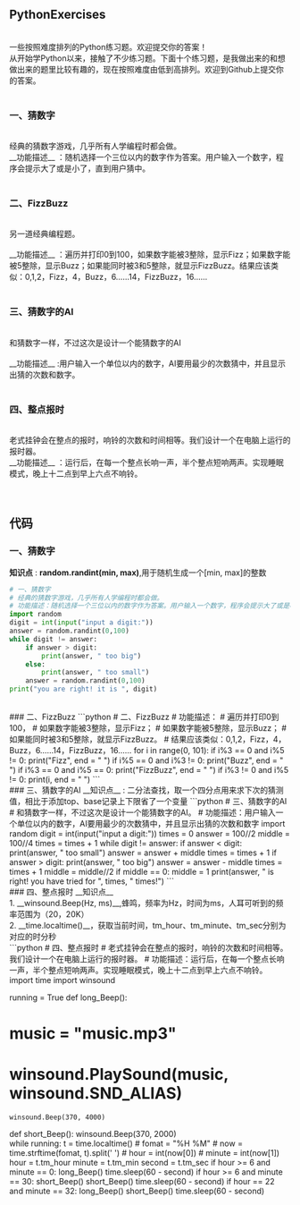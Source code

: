 ## PythonExercises 
<br>
一些按照难度排列的Python练习题。欢迎提交你的答案！<br>
从开始学Python以来，接触了不少练习题。下面十个练习题，是我做出来的和想做出来的题里比较有趣的，现在按照难度由低到高排列。欢迎到Github上提交你的答案。<br><br>

### 一、猜数字
<br>
经典的猜数字游戏，几乎所有人学编程时都会做。<br>
__功能描述__ ：随机选择一个三位以内的数字作为答案。用户输入一个数字，程序会提示大了或是小了，直到用户猜中。<br><br>

### 二、FizzBuzz
<br>
另一道经典编程题。<br><br>
__功能描述__ ：遍历并打印0到100，如果数字能被3整除，显示Fizz；如果数字能被5整除，显示Buzz；如果能同时被3和5整除，就显示FizzBuzz。结果应该类似：0,1,2，Fizz，4，Buzz，6……14，FizzBuzz，16……<br><br>

### 三、猜数字的AI
<br>
和猜数字一样，不过这次是设计一个能猜数字的AI<br><br>
__功能描述__ :用户输入一个单位以内的数字，AI要用最少的次数猜中，并且显示出猜的次数和数字。<br><br>

### 四、整点报时
<br>
老式挂钟会在整点的报时，响铃的次数和时间相等。我们设计一个在电脑上运行的报时器。<br>
__功能描述__ ：运行后，在每一个整点长响一声，半个整点短响两声。实现睡眠模式，晚上十二点到早上六点不响铃。<br><br><br>


## 代码
### 一、猜数字
__知识点__ : __random.randint(min, max)__,用于随机生成一个[min, max]的整数<br>
```python
# 一、猜数字
# 经典的猜数字游戏，几乎所有人学编程时都会做。
# 功能描述：随机选择一个三位以内的数字作为答案。用户输入一个数字，程序会提示大了或是小了，直到用户猜中
import random
digit = int(input("input a digit:"))
answer = random.randint(0,100)
while digit != answer:
    if answer > digit:
        print(answer, " too big")
    else:
        print(answer, " too small")
    answer = random.randint(0,100)
print("you are right! it is ", digit)
```
<br>
### 二、FizzBuzz
```python
# 二、FizzBuzz
# 功能描述：
# 遍历并打印0到100，
# 如果数字能被3整除，显示Fizz；
# 如果数字能被5整除，显示Buzz；
# 如果能同时被3和5整除，就显示FizzBuzz。
# 结果应该类似：0,1,2，Fizz，4，Buzz，6……14，FizzBuzz，16……
for i in range(0, 101):
    if i%3 == 0 and i%5 != 0:
        print("Fizz", end = " ")
    if i%5 == 0 and i%3 != 0:
        print("Buzz", end = " ")
    if i%3 == 0 and i%5 == 0:
        print("FizzBuzz", end = " ")
    if i%3 != 0 and i%5 != 0:
        print(i, end = " ")
```
<br>
### 三、猜数字的AI
__知识点__ : 二分法查找，取一个四分点用来求下次的猜测值，相比于添加top、base记录上下限省了一个变量
```python
# 三、猜数字的AI
# 和猜数字一样，不过这次是设计一个能猜数字的AI。
# 功能描述：用户输入一个单位以内的数字，AI要用最少的次数猜中，并且显示出猜的次数和数字
import random
digit = int(input("input a digit:"))
times = 0
answer = 100//2
middle = 100//4
times = times + 1
while digit != answer:
    if answer < digit:
        print(answer, " too small")
        answer = answer + middle
        times = times + 1
    if answer > digit:
        print(answer, " too big")
        answer = answer - middle
        times = times + 1
    middle = middle//2
    if middle == 0:
        middle = 1
print(answer, " is right! you have tried for ", times, " times!")
```
<br>
### 四、整点报时
__知识点__  <br>
    1. __winsound.Beep(Hz, ms)__,蜂鸣，频率为Hz，时间为ms，人耳可听到的频率范围为（20，20K）<br>
    2. __time.localtime()__，获取当前时间，tm_hour、tm_minute、tm_sec分别为对应的时分秒<br>
```python
# 四、整点报时
# 老式挂钟会在整点的报时，响铃的次数和时间相等。我们设计一个在电脑上运行的报时器。
# 功能描述：运行后，在每一个整点长响一声，半个整点短响两声。实现睡眠模式，晚上十二点到早上六点不响铃。
import time
import winsound

running = True
def long_Beep():
#   music = "music.mp3"
#   winsound.PlaySound(music, winsound.SND_ALIAS)
    winsound.Beep(370, 4000)
def short_Beep():
    winsound.Beep(370, 2000)    
while running:
    t = time.localtime()
    # fomat = "%H %M"
    # now = time.strftime(fomat, t).split(' ')
    # hour = int(now[0])
    # minute = int(now[1])
    hour = t.tm_hour
    minute = t.tm_min
    second = t.tm_sec
    if hour >= 6 and minute == 0:
        long_Beep()
        time.sleep(60 - second)
    if hour >= 6 and minute == 30:
        short_Beep()
        short_Beep()
        time.sleep(60 - second)
    if hour == 22 and minute == 32:
        long_Beep()
        short_Beep()
        time.sleep(60 - second)
```
